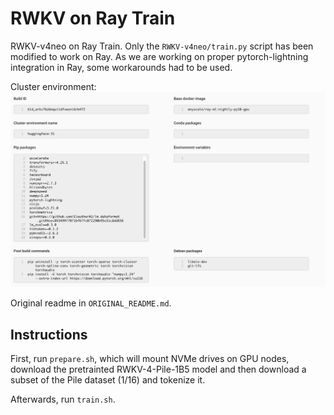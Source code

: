 # RWKV on Ray Train

RWKV-v4neo on Ray Train. Only the `RWKV-v4neo/train.py` script has been modified to work on Ray. As we are working on proper pytorch-lightning integration in Ray, some workarounds had to be used.

Cluster environment:
![Cluster environment](cluster_env.png)

Original readme in `ORIGINAL_README.md`.

## Instructions

First, run `prepare.sh`, which will mount NVMe drives on GPU nodes, download the pretrainted RWKV-4-Pile-1B5 model and then download a subset of the Pile dataset (1/16) and tokenize it.

Afterwards, run `train.sh`.